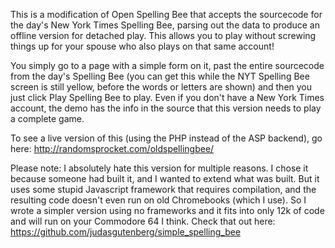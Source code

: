 This is a modification of Open Spelling Bee that accepts the sourcecode for the day's New York Times Spelling Bee, parsing out the data to produce an offline version for detached play. 
This allows you to play without screwing things up for your spouse who also plays on that same account!

You simply go to a page with a simple form on it, past the entire sourcecode from the day's Spelling Bee (you can get this while the NYT Spelling Bee screen is still yellow, before the words or letters are shown)
and then you just click Play Spelling Bee to play. Even if you don't have a New York Times account, the demo has the info in the source that this version needs to play a complete game.

To see a live version of this (using the PHP instead of the ASP backend), go here:
http://randomsprocket.com/oldspellingbee/

Please note: I absolutely hate this version for multiple reasons.  I chose it because someone had built it, and I wanted to extend what was built.  But it uses some stupid Javascript framework that requires compilation, and the resulting code doesn't even run on old Chromebooks (which I use).  So I wrote a simpler version using no frameworks and it fits into only 12k of code and will run on your Commodore 64 I think.  Check that out here:  https://github.com/judasgutenberg/simple_spelling_bee

